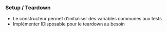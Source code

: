 ### Setup / Teardown

- Le constructeur permet d'initialiser des variables communes aux tests
- Implémenter IDisposable pour le teardown au besoin
